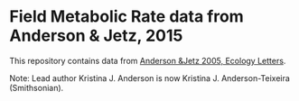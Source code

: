# Field Metabolic Rate data from Anderson & Jetz, 2015

This repository contains data from [Anderson &Jetz 2005, Ecology Letters](https://onlinelibrary.wiley.com/doi/abs/10.1111/j.1461-0248.2005.00723.x).

Note: Lead author Kristina J. Anderson is now Kristina J. Anderson-Teixeira (Smithsonian). 
